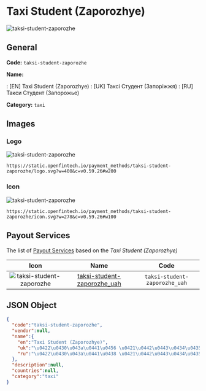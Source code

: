 
# Taxi Student (Zaporozhye) 
![taksi-student-zaporozhe](https://static.openfintech.io/payment_methods/taksi-student-zaporozhe/logo.svg?w=400&c=v0.59.26#w200)  

## General 
**Code:** `taksi-student-zaporozhe` 
 
**Name:** 
 
:	[EN] Taxi Student (Zaporozhye) 
:	[UK] Таксі Студент (Запоріжжя) 
:	[RU] Такси Студент (Запорожье) 
 
**Category:** `taxi` 
 

## Images 

### Logo 
![taksi-student-zaporozhe](https://static.openfintech.io/payment_methods/taksi-student-zaporozhe/logo.svg?w=400&c=v0.59.26#w200)  

```
https://static.openfintech.io/payment_methods/taksi-student-zaporozhe/logo.svg?w=400&c=v0.59.26#w200
```  

### Icon 
![taksi-student-zaporozhe](https://static.openfintech.io/payment_methods/taksi-student-zaporozhe/icon.svg?w=278&c=v0.59.26#w100)  

```
https://static.openfintech.io/payment_methods/taksi-student-zaporozhe/icon.svg?w=278&c=v0.59.26#w100
```  

## Payout Services 
 
The list of [Payout Services](/payout-services/) based on the _Taxi Student (Zaporozhye)_ 

|Icon|Name|Code| 
|:---:|:---:|:---:| 
|![taksi-student-zaporozhe](https://static.openfintech.io/payout_methods/taksi-student-zaporozhe/icon.svg?w=278&c=v0.59.26#w40) |[taksi-student-zaporozhe_uah](/payout-services/taksi-student-zaporozhe_uah/)|`taksi-student-zaporozhe_uah`| 
 

## JSON Object 

```json
{
  "code":"taksi-student-zaporozhe",
  "vendor":null,
  "name":{
    "en":"Taxi Student (Zaporozhye)",
    "uk":"\u0422\u0430\u043a\u0441\u0456 \u0421\u0442\u0443\u0434\u0435\u043d\u0442 (\u0417\u0430\u043f\u043e\u0440\u0456\u0436\u0436\u044f)",
    "ru":"\u0422\u0430\u043a\u0441\u0438 \u0421\u0442\u0443\u0434\u0435\u043d\u0442 (\u0417\u0430\u043f\u043e\u0440\u043e\u0436\u044c\u0435)"
  },
  "description":null,
  "countries":null,
  "category":"taxi"
}
```  
